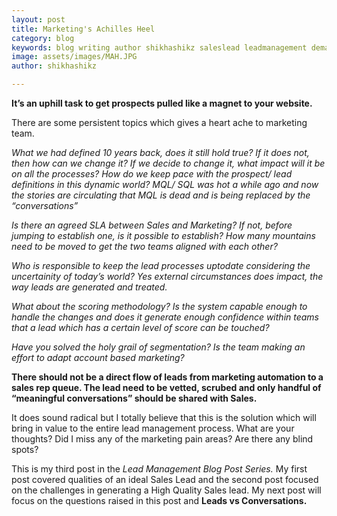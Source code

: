 ```yaml
---
layout: post
title: Marketing's Achilles Heel
category: blog
keywords: blog writing author shikhashikz saleslead leadmanagement demandgeneration insidesales blogseries 
image: assets/images/MAH.JPG
author: shikhashikz

---
```

**It’s an uphill task to get prospects pulled like a magnet to your website.**

There are some persistent topics which gives a heart ache to marketing team. 

*What we had defined 10 years back, does it still hold true? If it does not, then how can we change it? If we decide to change it, what impact will it be on all the processes? How do we keep pace with the prospect/ lead definitions in this dynamic world? MQL/ SQL was hot a while ago and now the stories are circulating that MQL is dead and is being replaced by the “conversations”*

*Is there an agreed SLA between Sales and Marketing? If not, before jumping to establish one, is it possible to establish? How many mountains need to be moved to get the two teams aligned with each other?*

*Who is responsible to keep the lead processes uptodate considering the uncertainity of today’s world? Yes external circumstances does impact, the way leads are generated and treated.*

*What about the scoring methodology? Is the system capable enough to handle the changes and does it generate enough confidence within teams that a lead which has a certain level of score can be touched?*

*Have you solved the holy grail of segmentation? Is the team making an effort to adapt account based marketing?*

**There should not be a direct flow of leads from marketing automation to a sales rep queue. The lead need to be vetted, scrubed and only handful of “meaningful conversations” should be shared with Sales.**

It does sound radical but I totally believe that this is the solution which will bring in value to the entire lead management process. What are your thoughts? Did I miss any of the marketing pain areas? Are there any blind spots?

This is my third post in the *Lead Management Blog Post Series.* My first post covered qualities of an ideal Sales Lead and the second post focused on the challenges in generating a High Quality Sales lead. My next post will focus on the questions raised in this post and **Leads vs Conversations.**
